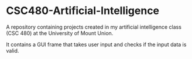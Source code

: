 # CSC480-Artificial-Intelligence
 
A repository containing projects created in my artificial intelligence class (CSC 480) at the University of Mount Union.

It contains a GUI frame that takes user input and checks if the input data is valid.
